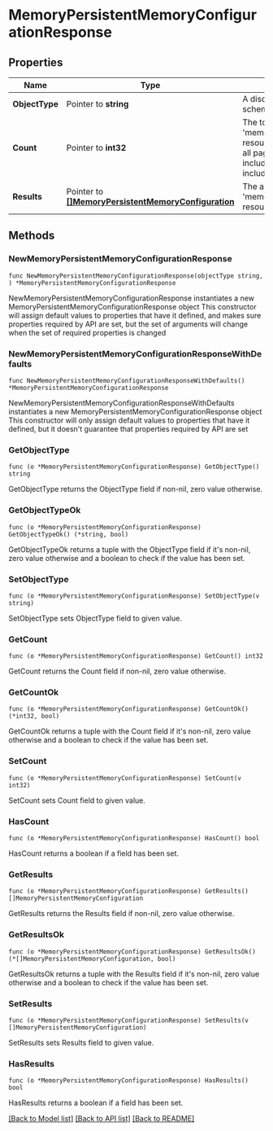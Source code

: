 # MemoryPersistentMemoryConfigurationResponse

## Properties

Name | Type | Description | Notes
------------ | ------------- | ------------- | -------------
**ObjectType** | Pointer to **string** | A discriminator value to disambiguate the schema of a HTTP GET response body. | 
**Count** | Pointer to **int32** | The total number of &#39;memory.PersistentMemoryConfiguration&#39; resources matching the request, accross all pages. The &#39;Count&#39; attribute is included when the HTTP GET request includes the &#39;$inlinecount&#39; parameter. | [optional] 
**Results** | Pointer to [**[]MemoryPersistentMemoryConfiguration**](memory.PersistentMemoryConfiguration.md) | The array of &#39;memory.PersistentMemoryConfiguration&#39; resources matching the request. | [optional] 

## Methods

### NewMemoryPersistentMemoryConfigurationResponse

`func NewMemoryPersistentMemoryConfigurationResponse(objectType string, ) *MemoryPersistentMemoryConfigurationResponse`

NewMemoryPersistentMemoryConfigurationResponse instantiates a new MemoryPersistentMemoryConfigurationResponse object
This constructor will assign default values to properties that have it defined,
and makes sure properties required by API are set, but the set of arguments
will change when the set of required properties is changed

### NewMemoryPersistentMemoryConfigurationResponseWithDefaults

`func NewMemoryPersistentMemoryConfigurationResponseWithDefaults() *MemoryPersistentMemoryConfigurationResponse`

NewMemoryPersistentMemoryConfigurationResponseWithDefaults instantiates a new MemoryPersistentMemoryConfigurationResponse object
This constructor will only assign default values to properties that have it defined,
but it doesn't guarantee that properties required by API are set

### GetObjectType

`func (o *MemoryPersistentMemoryConfigurationResponse) GetObjectType() string`

GetObjectType returns the ObjectType field if non-nil, zero value otherwise.

### GetObjectTypeOk

`func (o *MemoryPersistentMemoryConfigurationResponse) GetObjectTypeOk() (*string, bool)`

GetObjectTypeOk returns a tuple with the ObjectType field if it's non-nil, zero value otherwise
and a boolean to check if the value has been set.

### SetObjectType

`func (o *MemoryPersistentMemoryConfigurationResponse) SetObjectType(v string)`

SetObjectType sets ObjectType field to given value.


### GetCount

`func (o *MemoryPersistentMemoryConfigurationResponse) GetCount() int32`

GetCount returns the Count field if non-nil, zero value otherwise.

### GetCountOk

`func (o *MemoryPersistentMemoryConfigurationResponse) GetCountOk() (*int32, bool)`

GetCountOk returns a tuple with the Count field if it's non-nil, zero value otherwise
and a boolean to check if the value has been set.

### SetCount

`func (o *MemoryPersistentMemoryConfigurationResponse) SetCount(v int32)`

SetCount sets Count field to given value.

### HasCount

`func (o *MemoryPersistentMemoryConfigurationResponse) HasCount() bool`

HasCount returns a boolean if a field has been set.

### GetResults

`func (o *MemoryPersistentMemoryConfigurationResponse) GetResults() []MemoryPersistentMemoryConfiguration`

GetResults returns the Results field if non-nil, zero value otherwise.

### GetResultsOk

`func (o *MemoryPersistentMemoryConfigurationResponse) GetResultsOk() (*[]MemoryPersistentMemoryConfiguration, bool)`

GetResultsOk returns a tuple with the Results field if it's non-nil, zero value otherwise
and a boolean to check if the value has been set.

### SetResults

`func (o *MemoryPersistentMemoryConfigurationResponse) SetResults(v []MemoryPersistentMemoryConfiguration)`

SetResults sets Results field to given value.

### HasResults

`func (o *MemoryPersistentMemoryConfigurationResponse) HasResults() bool`

HasResults returns a boolean if a field has been set.


[[Back to Model list]](../README.md#documentation-for-models) [[Back to API list]](../README.md#documentation-for-api-endpoints) [[Back to README]](../README.md)


